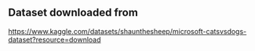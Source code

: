 ## Dataset downloaded from

https://www.kaggle.com/datasets/shaunthesheep/microsoft-catsvsdogs-dataset?resource=download

